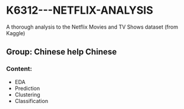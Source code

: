 # K6312---NETFLIX-ANALYSIS
A thorough analysis to the Netflix Movies and TV Shows dataset (from Kaggle)
## Group: Chinese help Chinese
### Content:
  - EDA
  - Prediction
  - Clustering
  - Classification
